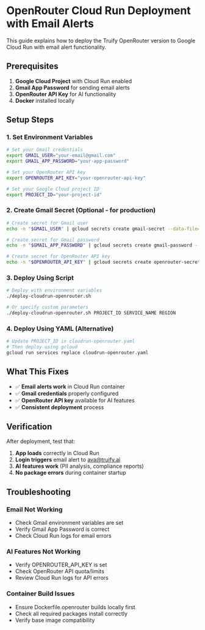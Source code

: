 # OpenRouter Cloud Run Deployment with Email Alerts

This guide explains how to deploy the Truify OpenRouter version to Google Cloud Run with email alert functionality.

## Prerequisites

1. **Google Cloud Project** with Cloud Run enabled
2. **Gmail App Password** for sending email alerts
3. **OpenRouter API Key** for AI functionality
4. **Docker** installed locally

## Setup Steps

### 1. Set Environment Variables

```bash
# Set your Gmail credentials
export GMAIL_USER="your-email@gmail.com"
export GMAIL_APP_PASSWORD="your-app-password"

# Set your OpenRouter API key
export OPENROUTER_API_KEY="your-openrouter-api-key"

# Set your Google Cloud project ID
export PROJECT_ID="your-project-id"
```

### 2. Create Gmail Secret (Optional - for production)

```bash
# Create secret for Gmail user
echo -n "$GMAIL_USER" | gcloud secrets create gmail-secret --data-file=-

# Create secret for Gmail password
echo -n "$GMAIL_APP_PASSWORD" | gcloud secrets create gmail-password --data-file=-

# Create secret for OpenRouter API key
echo -n "$OPENROUTER_API_KEY" | gcloud secrets create openrouter-secret --data-file=-
```

### 3. Deploy Using Script

```bash
# Deploy with environment variables
./deploy-cloudrun-openrouter.sh

# Or specify custom parameters
./deploy-cloudrun-openrouter.sh PROJECT_ID SERVICE_NAME REGION
```

### 4. Deploy Using YAML (Alternative)

```bash
# Update PROJECT_ID in cloudrun-openrouter.yaml
# Then deploy using gcloud
gcloud run services replace cloudrun-openrouter.yaml
```

## What This Fixes

- ✅ **Email alerts work** in Cloud Run container
- ✅ **Gmail credentials** properly configured
- ✅ **OpenRouter API key** available for AI features
- ✅ **Consistent deployment** process

## Verification

After deployment, test that:
1. **App loads** correctly in Cloud Run
2. **Login triggers** email alert to ava@truify.ai
3. **AI features work** (PII analysis, compliance reports)
4. **No package errors** during container startup

## Troubleshooting

### Email Not Working
- Check Gmail environment variables are set
- Verify Gmail App Password is correct
- Check Cloud Run logs for email errors

### AI Features Not Working
- Verify OPENROUTER_API_KEY is set
- Check OpenRouter API quota/limits
- Review Cloud Run logs for API errors

### Container Build Issues
- Ensure Dockerfile.openrouter builds locally first
- Check all required packages install correctly
- Verify base image compatibility
